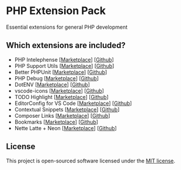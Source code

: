 # PHP Extension Pack

Essential extensions for general PHP development

## Which extensions are included?

- PHP Intelephense [[Marketplace](https://marketplace.visualstudio.com/items?itemName=bmewburn.vscode-intelephense-client)] [[Github](https://github.com/bmewburn/vscode-intelephense.git)]
- PHP Support Utils [[Marketplace](https://marketplace.visualstudio.com/items?itemName=open-southeners.php-support-utils)] [[Github](https://github.com/open-southeners/vscode-php-support-utils.git)]
- Better PHPUnit [[Marketplace](https://marketplace.visualstudio.com/items?itemName=calebporzio.better-phpunit)] [[Github](https://github.com/calebporzio/better-phpunit.git)]
- PHP Debug [[Marketplace](https://marketplace.visualstudio.com/items?itemName=xdebug.php-debug)] [[Github](https://github.com/xdebug/vscode-php-debug.git)]
- DotENV [[Marketplace](https://marketplace.visualstudio.com/items?itemName=mikestead.dotenv)] [[Github](https://github.com/mikestead/vscode-dotenv.git)]
- vscode-icons [[Marketplace](https://marketplace.visualstudio.com/items?itemName=vscode-icons-team.vscode-icons)] [[Github](https://github.com/vscode-icons/vscode-icons)]
- TODO Highlight [[Marketplace](https://marketplace.visualstudio.com/items?itemName=wayou.vscode-todo-highlight)] [[Github](https://github.com/wayou/vscode-todo-highlight.git)]
- EditorConfig for VS Code [[Marketplace](https://marketplace.visualstudio.com/items?itemName=EditorConfig.EditorConfig)] [[Github](https://github.com/editorconfig/editorconfig-vscode.git)]
- Contextual Snippets [[Marketplace](https://marketplace.visualstudio.com/items?itemName=brpaz.contextual-snips)] [[Github](https://github.com/brpaz/vscode-contextual-snips)]
- Composer Links [[Marketplace](https://marketplace.visualstudio.com/items?itemName=pixelfear.composer-links)] [[Github](https://github.com/pixelfear/vscode-composer-links.git)]
- Bookmarks [[Marketplace](https://marketplace.visualstudio.com/items?itemName=alefragnani.Bookmarks)] [[Github](https://github.com/alefragnani/vscode-bookmarks.git)]
- Nette Latte + Neon [[Marketplace](https://marketplace.visualstudio.com/items?itemName=Kasik96.latte)] [[Github](https://github.com/kasik96/VS-Latte)]

## License

This project is open-sourced software licensed under the [MIT license](LICENSE.md).
